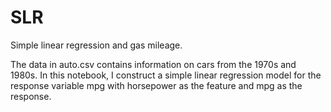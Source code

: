 # SLR
Simple linear regression and gas mileage.

The data in auto.csv contains information on cars from the 1970s and 1980s. In this notebook, I construct a simple linear regression model for the response variable mpg with horsepower as the feature and mpg as the response. 
